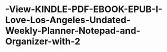 # -View-KINDLE-PDF-EBOOK-EPUB-I-Love-Los-Angeles-Undated-Weekly-Planner-Notepad-and-Organizer-with-2